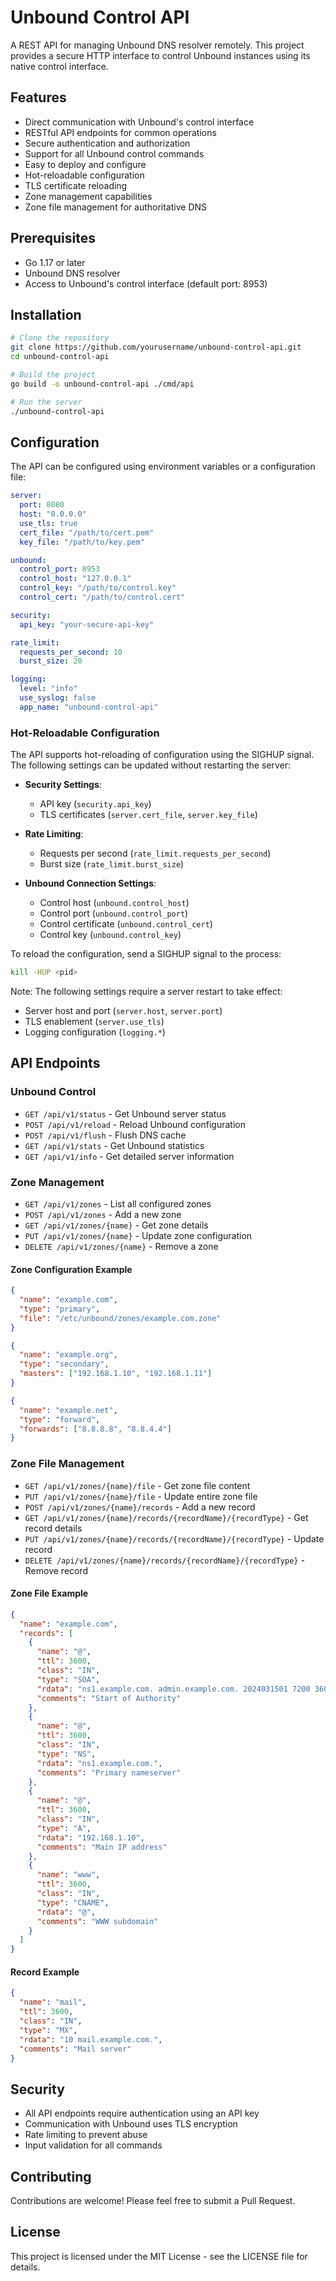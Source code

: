 # Unbound Control API

A REST API for managing Unbound DNS resolver remotely. This project provides a secure HTTP interface to control Unbound instances using its native control interface.

## Features

- Direct communication with Unbound's control interface
- RESTful API endpoints for common operations
- Secure authentication and authorization
- Support for all Unbound control commands
- Easy to deploy and configure
- Hot-reloadable configuration
- TLS certificate reloading
- Zone management capabilities
- Zone file management for authoritative DNS

## Prerequisites

- Go 1.17 or later
- Unbound DNS resolver
- Access to Unbound's control interface (default port: 8953)

## Installation

```bash
# Clone the repository
git clone https://github.com/yourusername/unbound-control-api.git
cd unbound-control-api

# Build the project
go build -o unbound-control-api ./cmd/api

# Run the server
./unbound-control-api
```

## Configuration

The API can be configured using environment variables or a configuration file:

```yaml
server:
  port: 8080
  host: "0.0.0.0"
  use_tls: true
  cert_file: "/path/to/cert.pem"
  key_file: "/path/to/key.pem"

unbound:
  control_port: 8953
  control_host: "127.0.0.1"
  control_key: "/path/to/control.key"
  control_cert: "/path/to/control.cert"

security:
  api_key: "your-secure-api-key"

rate_limit:
  requests_per_second: 10
  burst_size: 20

logging:
  level: "info"
  use_syslog: false
  app_name: "unbound-control-api"
```

### Hot-Reloadable Configuration

The API supports hot-reloading of configuration using the SIGHUP signal. The following settings can be updated without restarting the server:

- **Security Settings**:
  - API key (`security.api_key`)
  - TLS certificates (`server.cert_file`, `server.key_file`)

- **Rate Limiting**:
  - Requests per second (`rate_limit.requests_per_second`)
  - Burst size (`rate_limit.burst_size`)

- **Unbound Connection Settings**:
  - Control host (`unbound.control_host`)
  - Control port (`unbound.control_port`)
  - Control certificate (`unbound.control_cert`)
  - Control key (`unbound.control_key`)

To reload the configuration, send a SIGHUP signal to the process:
```bash
kill -HUP <pid>
```

Note: The following settings require a server restart to take effect:
- Server host and port (`server.host`, `server.port`)
- TLS enablement (`server.use_tls`)
- Logging configuration (`logging.*`)

## API Endpoints

### Unbound Control
- `GET /api/v1/status` - Get Unbound server status
- `POST /api/v1/reload` - Reload Unbound configuration
- `POST /api/v1/flush` - Flush DNS cache
- `GET /api/v1/stats` - Get Unbound statistics
- `GET /api/v1/info` - Get detailed server information

### Zone Management
- `GET /api/v1/zones` - List all configured zones
- `POST /api/v1/zones` - Add a new zone
- `GET /api/v1/zones/{name}` - Get zone details
- `PUT /api/v1/zones/{name}` - Update zone configuration
- `DELETE /api/v1/zones/{name}` - Remove a zone

#### Zone Configuration Example
```json
{
  "name": "example.com",
  "type": "primary",
  "file": "/etc/unbound/zones/example.com.zone"
}
```

```json
{
  "name": "example.org",
  "type": "secondary",
  "masters": ["192.168.1.10", "192.168.1.11"]
}
```

```json
{
  "name": "example.net",
  "type": "forward",
  "forwards": ["8.8.8.8", "8.8.4.4"]
}
```

### Zone File Management
- `GET /api/v1/zones/{name}/file` - Get zone file content
- `PUT /api/v1/zones/{name}/file` - Update entire zone file
- `POST /api/v1/zones/{name}/records` - Add a new record
- `GET /api/v1/zones/{name}/records/{recordName}/{recordType}` - Get record details
- `PUT /api/v1/zones/{name}/records/{recordName}/{recordType}` - Update record
- `DELETE /api/v1/zones/{name}/records/{recordName}/{recordType}` - Remove record

#### Zone File Example
```json
{
  "name": "example.com",
  "records": [
    {
      "name": "@",
      "ttl": 3600,
      "class": "IN",
      "type": "SOA",
      "rdata": "ns1.example.com. admin.example.com. 2024031501 7200 3600 1209600 3600",
      "comments": "Start of Authority"
    },
    {
      "name": "@",
      "ttl": 3600,
      "class": "IN",
      "type": "NS",
      "rdata": "ns1.example.com.",
      "comments": "Primary nameserver"
    },
    {
      "name": "@",
      "ttl": 3600,
      "class": "IN",
      "type": "A",
      "rdata": "192.168.1.10",
      "comments": "Main IP address"
    },
    {
      "name": "www",
      "ttl": 3600,
      "class": "IN",
      "type": "CNAME",
      "rdata": "@",
      "comments": "WWW subdomain"
    }
  ]
}
```

#### Record Example
```json
{
  "name": "mail",
  "ttl": 3600,
  "class": "IN",
  "type": "MX",
  "rdata": "10 mail.example.com.",
  "comments": "Mail server"
}
```

## Security

- All API endpoints require authentication using an API key
- Communication with Unbound uses TLS encryption
- Rate limiting to prevent abuse
- Input validation for all commands

## Contributing

Contributions are welcome! Please feel free to submit a Pull Request.

## License

This project is licensed under the MIT License - see the LICENSE file for details.
